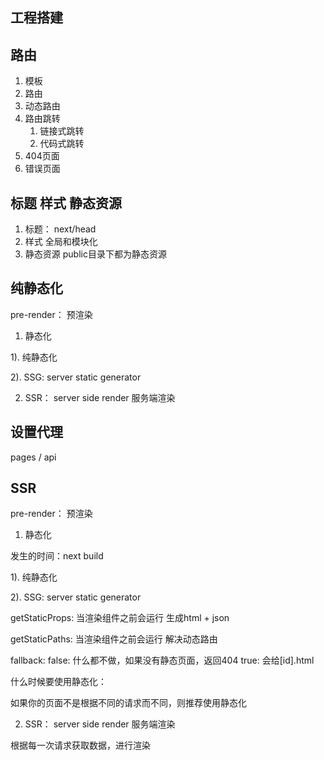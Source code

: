 ## 工程搭建

## 路由
1. 模板
2. 路由
3. 动态路由
4. 路由跳转
   1. 链接式跳转
   2. 代码式跳转
5. 404页面
6. 错误页面

## 标题 样式 静态资源
1. 标题： next/head
2. 样式  全局和模块化
3. 静态资源  public目录下都为静态资源

## 纯静态化
pre-render： 预渲染

1. 静态化

1). 纯静态化

2). SSG: server static generator

2. SSR： server side render  服务端渲染

## 设置代理
pages / api 

## SSR
pre-render： 预渲染

1. 静态化

发生的时间：next build

1). 纯静态化

2). SSG: server static generator

getStaticProps: 当渲染组件之前会运行  生成html + json

getStaticPaths: 当渲染组件之前会运行  解决动态路由

fallback: 
false: 什么都不做，如果没有静态页面，返回404
true: 会给[id].html

什么时候要使用静态化：

如果你的页面不是根据不同的请求而不同，则推荐使用静态化

2. SSR： server side render  服务端渲染

根据每一次请求获取数据，进行渲染
